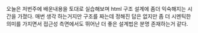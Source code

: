 

오늘은 저번주에 배운내용을 토대로 실습해보며 html 구조 설계에 좀더 익숙해지는 시간을 가졌다. 매번 생각 하는거지만 구조를 짜는데 정해진 답은 없지만 좀 더 시멘틱한 의미를 가지면서 접근성 측면에서도 뛰어난 더 좋은 설계법은 분명 존재하는거 같다.  